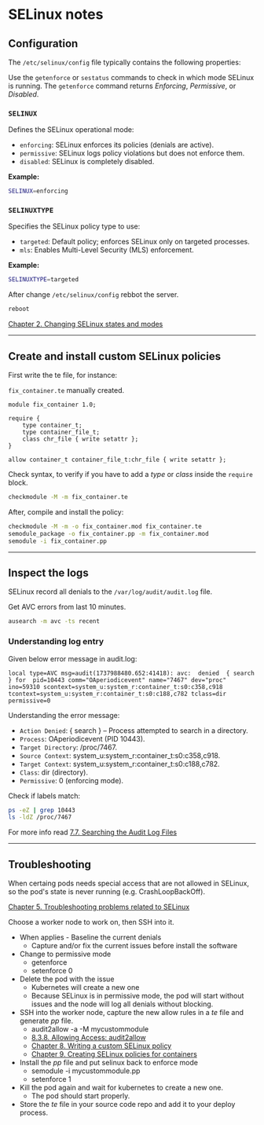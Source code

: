 # SELinux notes

## Configuration

The `/etc/selinux/config` file typically contains the following properties:

Use the `getenforce` or `sestatus` commands to check in which mode SELinux is running. The `getenforce` command returns *Enforcing*, *Permissive*, or *Disabled*. 

### `SELINUX`
Defines the SELinux operational mode:
- `enforcing`: SELinux enforces its policies (denials are active).
- `permissive`: SELinux logs policy violations but does not enforce them.
- `disabled`: SELinux is completely disabled.

**Example:**
```bash
SELINUX=enforcing
```

### `SELINUXTYPE`
Specifies the SELinux policy type to use:
- `targeted`: Default policy; enforces SELinux only on targeted processes.
- `mls`: Enables Multi-Level Security (MLS) enforcement.

**Example:**
```bash
SELINUXTYPE=targeted
```

After change `/etc/selinux/config` rebbot the server.
```bash
reboot
```


[Chapter 2. Changing SELinux states and modes](https://docs.redhat.com/en/documentation/red_hat_enterprise_linux/8/html/using_selinux/changing-selinux-states-and-modes_using-selinux#changing-selinux-modes_changing-selinux-states-and-modes)

<hr/>

## Create and install custom SELinux policies

First write the te file, for instance:

`fix_container.te` manually created.
```
module fix_container 1.0;

require {
    type container_t;
    type container_file_t;
    class chr_file { write setattr };
}

allow container_t container_file_t:chr_file { write setattr };
```

Check syntax, to verify if you have to add a *type* or *class* inside the `require` block.
```bash
checkmodule -M -m fix_container.te
```

After, compile and install the policy:

```bash
checkmodule -M -m -o fix_container.mod fix_container.te
semodule_package -o fix_container.pp -m fix_container.mod
semodule -i fix_container.pp
```

<hr/>

## Inspect the logs

SELinux record all denials to the `/var/log/audit/audit.log` file.

Get AVC errors from last 10 minutes.

```bash
ausearch -m avc -ts recent
```

### Understanding log entry
Given below error message in audit.log:
```text
local type=AVC msg=audit(1737988480.652:41418): avc:  denied  { search } for  pid=10443 comm="OAperiodicevent" name="7467" dev="proc" ino=59310 scontext=system_u:system_r:container_t:s0:c358,c918 tcontext=system_u:system_r:container_t:s0:c188,c782 tclass=dir permissive=0
```
Understanding the error message:
- `Action Denied`: { search } – Process attempted to search in a directory.
- `Process`: OAperiodicevent (PID 10443).
- `Target Directory`: /proc/7467.
- `Source Context`: system_u:system_r:container_t:s0:c358,c918.
- `Target Context`: system_u:system_r:container_t:s0:c188,c782.
- `Class`: dir (directory).
- `Permissive`: 0 (enforcing mode).

Check if labels match:
```bash
ps -eZ | grep 10443
ls -ldZ /proc/7467
```

For more info read [7.7. Searching the Audit Log Files](https://docs.redhat.com/en/documentation/red_hat_enterprise_linux/7/html/security_guide/sec-searching_the_audit_log_files#sec-Searching_the_Audit_Log_Files)

<hr/>

## Troubleshooting

When certaing pods needs special access that are not allowed in SELinux, so the pod's state is never running (e.g. CrashLoopBackOff). 

[Chapter 5. Troubleshooting problems related to SELinux](https://docs.redhat.com/en/documentation/red_hat_enterprise_linux/8/html/using_selinux/troubleshooting-problems-related-to-selinux_using-selinux#troubleshooting-problems-related-to-selinux_using-selinux)

Choose a worker node to work on, then SSH into it.

- When applies - Baseline the current denials
  - Capture and/or fix the current issues before install the software
- Change to permissive mode
  - getenforce
  - setenforce 0
- Delete the pod with the issue
  - Kubernetes will create a new one
  - Because SELinux is in permissive mode, the pod will start without issues and the node will log all denials without blocking.
- SSH into the worker node, capture the new allow rules in a *te* file and generate *pp* file.
  - audit2allow -a -M mycustommodule
  - [8.3.8. Allowing Access: audit2allow](https://docs.redhat.com/en/documentation/red_hat_enterprise_linux/6/html/security-enhanced_linux/sect-security-enhanced_linux-fixing_problems-allowing_access_audit2allow)
  - [Chapter 8. Writing a custom SELinux policy](https://docs.redhat.com/en/documentation/red_hat_enterprise_linux/8/html/using_selinux/writing-a-custom-selinux-policy_using-selinux#creating-and-enforcing-an-selinux-policy-for-a-custom-application_writing-a-custom-selinux-policy)
  - [Chapter 9. Creating SELinux policies for containers](https://docs.redhat.com/en/documentation/red_hat_enterprise_linux/8/html/using_selinux/creating-selinux-policies-for-containers_using-selinux#introduction-to-udica_creating-selinux-policies-for-containers)
- Install the *pp* file and put selinux back to enforce mode
  - semodule -i mycustommodule.pp
  - setenforce 1
- Kill the pod again and wait for kubernetes to create a new one.
  - The pod should start properly.
- Store the *te* file in your source code repo and add it to your deploy process.
